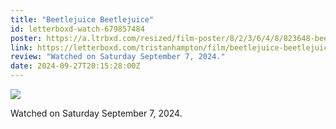 ```yaml
---
title: "Beetlejuice Beetlejuice"
id: letterboxd-watch-679857484
poster: https://a.ltrbxd.com/resized/film-poster/8/2/3/6/4/8/823648-beetlejuice-beetlejuice-0-600-0-900-crop.jpg?v=2759be608e
link: https://letterboxd.com/tristanhampton/film/beetlejuice-beetlejuice/
review: "Watched on Saturday September 7, 2024."
date: 2024-09-27T20:15:28:00Z
---
```

 <p><img src="https://a.ltrbxd.com/resized/film-poster/8/2/3/6/4/8/823648-beetlejuice-beetlejuice-0-600-0-900-crop.jpg?v=2759be608e"/></p> <p>Watched on Saturday September 7, 2024.</p>